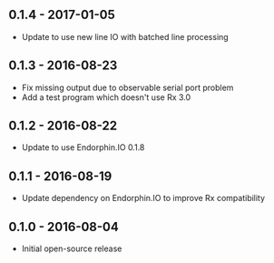 ## 0.1.4 - 2017-01-05
- Update to use new line IO with batched line processing

## 0.1.3 - 2016-08-23
- Fix missing output due to observable serial port problem
- Add a test program which doesn't use Rx 3.0

## 0.1.2 - 2016-08-22
- Update to use Endorphin.IO 0.1.8

## 0.1.1 - 2016-08-19
- Update dependency on Endorphin.IO to improve Rx compatibility

## 0.1.0 - 2016-08-04
- Initial open-source release
